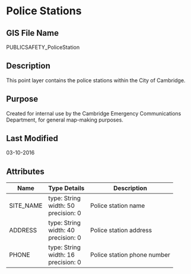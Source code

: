 # Police Stations
## GIS File Name
PUBLICSAFETY_PoliceStation
## Description
<DIV STYLE="text-align:Left;"><DIV><DIV><P><SPAN>This point layer contains the police stations within the City of Cambridge.</SPAN></P></DIV></DIV></DIV>

## Purpose
Created for internal use by the Cambridge Emergency Communications Department, for general map-making purposes.
## Last Modified
03-10-2016
## Attributes
|Name|Type Details|Description|
|----|------------|-----------|
|SITE_NAME|type: String<br/>width: 50<br/>precision: 0|Police station name|
|ADDRESS|type: String<br/>width: 40<br/>precision: 0|Police station address|
|PHONE|type: String<br/>width: 16<br/>precision: 0|Police station phone number|
